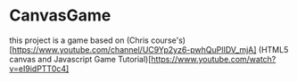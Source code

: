# CanvasGame
this project is a game based on (Chris course's)[https://www.youtube.com/channel/UC9Yp2yz6-pwhQuPlIDV_mjA] (HTML5 canvas and Javascript Game Tutorial)[https://www.youtube.com/watch?v=eI9idPTT0c4]

